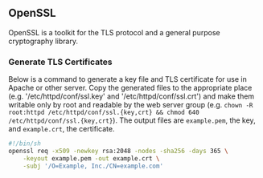 ## OpenSSL

OpenSSL is a toolkit for the TLS protocol and a general purpose cryptography library.


### Generate TLS Certificates

Below is a command to generate a key file and TLS certificate for use in Apache or other server. Copy the generated files to the appropriate place (e.g. '/etc/httpd/conf/ssl.key' and '/etc/httpd/conf/ssl.crt') and make them writable only by root and readable by the web server group (e.g. `chown -R root:httpd /etc/httpd/conf/ssl.{key,crt} && chmod 640 /etc/httpd/conf/ssl.{key,crt}`). The output files are `example.pem`, the key, and `example.crt`, the certificate.

```sh
#!/bin/sh
openssl req -x509 -newkey rsa:2048 -nodes -sha256 -days 365 \
	-keyout example.pem -out example.crt \
	-subj '/O=Example, Inc./CN=example.com'
```
